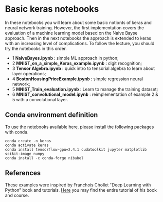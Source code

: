 # Basic keras notebooks

In these notebooks you will learn about some basic notionts of keras and neural network training. However, the first implementation covers the evaluation of a machine learning model based on the Naive Bayse approach. Then in the next notebooks the approach is extended to keras with an increasing level of complications. To follow the lecture, you should try the notebooks in this order.

* 1 **NaiveBayes.ipynb** : simple ML approach in python;
* 2 **MNIST_on_a_simple_Keras_example.ipynb** : digit recognition;
* 3 **Tensor Algebra.ipynb** : quick intro to tensorial algebra to learn about layer operations;
* 4 **BostonHousingPriceExample.ipynb** : simple regression neural network;
* 5 **MNIST_Train_evaluation.ipynb** : Learn to manage the training dataset;
* 6 **MNIST_convolutional_model.ipynb** : reimplementation of example 2 & 5 with a convolutional layer.

## Conda environment definition

To use the notebooks available here, please install the following packages with conda.

```
conda create -n keras
conda activate keras
conda install tensorflow-gpu=2.4.1 cudatoolkit jupyter matplotlib scikit-image numpy
conda install -c conda-forge nibabel
```

## References

These examples were inspired by Franchois Chollet "Deep Learning with Python" book and tutorials. [Here](https://github.com/fchollet/deep-learning-with-python-notebooks) you may find the entire tutorial of his book and course. 
